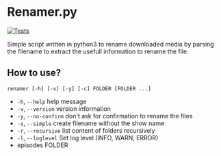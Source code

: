 # Renamer.py

[![Tests](https://github.com/caedus75/Renamer/actions/workflows/python-tests.yml/badge.svg)](https://github.com/caedus75/Renamer/actions/workflows/python-tests.yml)

Simple script written in python3 to rename downloaded media by parsing the filename
to extract the usefull information to rename the file.


## How to use?

    renamer [-h] [-v] [-y] [-c] FOLDER [FOLDER ...]

* `-h`, `--help` help message
* `-v`, `--version` version information
* `-y`, `--no-confirm` don't ask for confirmation to rename the files
* `-s`, `--simple` create filename without the show name
* `-r`, `--recursive` list content of folders recursively
* `-l`, `--loglevel` Set log level (INFO, WARN, ERROR)
* episodes FOLDER
